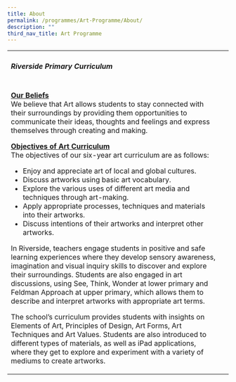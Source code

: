```yaml
---
title: About
permalink: /programmes/Art-Programme/About/
description: ""
third_nav_title: Art Programme
---
```

<html>
<head>
<style>
u { 
  text-decoration: underline;
}
</style>
</head>
<body>

<div>
	<table><tr>
		<td> 
			<h5>Riverside Primary Curriculum</h5><br>
			<u><b>Our Beliefs</b></u><br>
We believe that Art allows students to stay connected with their surroundings by providing them opportunities to communicate their ideas, thoughts and feelings and express themselves through creating and making. 

<u><b>Objectives of Art Curriculum</b></u><br>
The objectives of our six-year art curriculum are as follows: 
<ul>
  <li>Enjoy and appreciate art of local and global cultures.</li>
	<li>Discuss artworks using basic art vocabulary.</li>
	<li>Explore the various uses of different art media and techniques through art-making.</li>
 <li>Apply appropriate processes, techniques and materials into their artworks.</li>
 <li>Discuss intentions of their artworks and interpret other artworks.</li>
	</ul>

 In Riverside, teachers engage students in positive and safe learning experiences where they develop sensory awareness, imagination and visual inquiry skills to discover and explore their surroundings. Students are also engaged in art discussions, using See, Think, Wonder at lower primary and Feldman Approach at upper primary, which allows them to describe and interpret artworks with appropriate art terms.

The school’s curriculum provides students with insights on Elements of Art, Principles of Design, Art Forms, Art Techniques and Art Values. Students are also introduced to different types of materials, as well as iPad applications, where they get to explore and experiment with a variety of mediums to create artworks.</td><td background= "/images/canvas_about1.jpg"></td>
		</tr></table>
	</div>